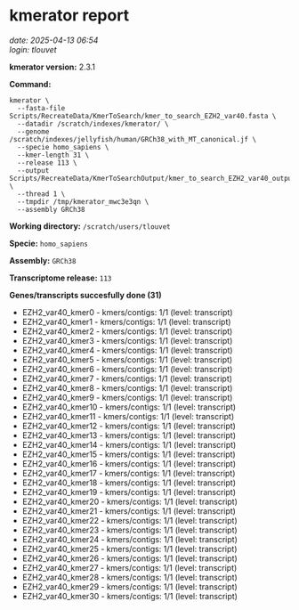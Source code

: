 # kmerator report
*date: 2025-04-13 06:54*  
*login: tlouvet*

**kmerator version:** 2.3.1

**Command:**

```
kmerator \
  --fasta-file Scripts/RecreateData/KmerToSearch/kmer_to_search_EZH2_var40.fasta \
  --datadir /scratch/indexes/kmerator/ \
  --genome /scratch/indexes/jellyfish/human/GRCh38_with_MT_canonical.jf \
  --specie homo_sapiens \
  --kmer-length 31 \
  --release 113 \
  --output Scripts/RecreateData/KmerToSearchOutput/kmer_to_search_EZH2_var40_output \
  --thread 1 \
  --tmpdir /tmp/kmerator_mwc3e3qn \
  --assembly GRCh38
```

**Working directory:** `/scratch/users/tlouvet`

**Specie:** `homo_sapiens`

**Assembly:** `GRCh38`

**Transcriptome release:** `113`

**Genes/transcripts succesfully done (31)**

- EZH2_var40_kmer0 - kmers/contigs: 1/1 (level: transcript)
- EZH2_var40_kmer1 - kmers/contigs: 1/1 (level: transcript)
- EZH2_var40_kmer2 - kmers/contigs: 1/1 (level: transcript)
- EZH2_var40_kmer3 - kmers/contigs: 1/1 (level: transcript)
- EZH2_var40_kmer4 - kmers/contigs: 1/1 (level: transcript)
- EZH2_var40_kmer5 - kmers/contigs: 1/1 (level: transcript)
- EZH2_var40_kmer6 - kmers/contigs: 1/1 (level: transcript)
- EZH2_var40_kmer7 - kmers/contigs: 1/1 (level: transcript)
- EZH2_var40_kmer8 - kmers/contigs: 1/1 (level: transcript)
- EZH2_var40_kmer9 - kmers/contigs: 1/1 (level: transcript)
- EZH2_var40_kmer10 - kmers/contigs: 1/1 (level: transcript)
- EZH2_var40_kmer11 - kmers/contigs: 1/1 (level: transcript)
- EZH2_var40_kmer12 - kmers/contigs: 1/1 (level: transcript)
- EZH2_var40_kmer13 - kmers/contigs: 1/1 (level: transcript)
- EZH2_var40_kmer14 - kmers/contigs: 1/1 (level: transcript)
- EZH2_var40_kmer15 - kmers/contigs: 1/1 (level: transcript)
- EZH2_var40_kmer16 - kmers/contigs: 1/1 (level: transcript)
- EZH2_var40_kmer17 - kmers/contigs: 1/1 (level: transcript)
- EZH2_var40_kmer18 - kmers/contigs: 1/1 (level: transcript)
- EZH2_var40_kmer19 - kmers/contigs: 1/1 (level: transcript)
- EZH2_var40_kmer20 - kmers/contigs: 1/1 (level: transcript)
- EZH2_var40_kmer21 - kmers/contigs: 1/1 (level: transcript)
- EZH2_var40_kmer22 - kmers/contigs: 1/1 (level: transcript)
- EZH2_var40_kmer23 - kmers/contigs: 1/1 (level: transcript)
- EZH2_var40_kmer24 - kmers/contigs: 1/1 (level: transcript)
- EZH2_var40_kmer25 - kmers/contigs: 1/1 (level: transcript)
- EZH2_var40_kmer26 - kmers/contigs: 1/1 (level: transcript)
- EZH2_var40_kmer27 - kmers/contigs: 1/1 (level: transcript)
- EZH2_var40_kmer28 - kmers/contigs: 1/1 (level: transcript)
- EZH2_var40_kmer29 - kmers/contigs: 1/1 (level: transcript)
- EZH2_var40_kmer30 - kmers/contigs: 1/1 (level: transcript)
